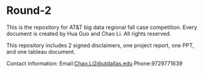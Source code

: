 # Round-2
This is the repository for AT&T big data regional fall case competition. Every document is created by Hua Guo and Chao Li. All rights reserved.

This repository includes 2 signed disclaimers, one project report, one PPT, and one tableau document.

Contact information:
Email:Chao.Li2@utdallas.edu
Phone:9729771639
